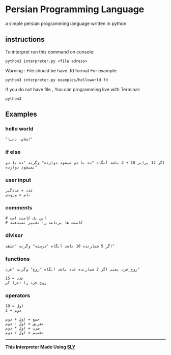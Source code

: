 # Persian Programming Language
a simple persian programming language written in python
## instructions
To interpret run this command on console:
```
python3 interpreter.py <file adress>
```
Warning : File should be have .fd format
For example:
```
python3 interpreter.py examples/helloworld.fd
```
If you do not have file , You can programming live with Terminal:
```
python3
```
## Examples
### hello world
```plain
"سلام، دنیا!"
```
### if else
```plain
اگر 12 برابر 10 + 2 باشد آنگاه "ده با دو میشود دوازده" وگرنه "ده با دو نمیشود دوازده"
```
### user input
```plain
عدد = عددگیر
نام = ورودی
```
### comments
```plain
# این یک کامنت است
# کامنت ها برنامه را تغییر نمیدهند
```
### divisor
```plain
اگر 5 شمارنده 10 باشد آنگاه "درسته" وگرنه "غلطه"
```
### functions
```plain
زوج_فرد یعنی اگر 2 شمارنده عدد باشد آنگاه "زوج" وگرنه "فرد"

عدد = 15
زوج_فرد را اجرا کن
```
### operators
```plain
اول = 10
دوم = 2

جمع = اول + دوم
تفریق = اول - دوم
ضرب = اول * دوم
تقسیم = اول / دوم
```

* * *

**This Interpreter Made Using [SLY](https://sly.readthedocs.io/en/latest/sly.html)**
